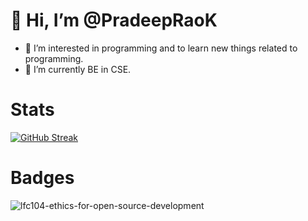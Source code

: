 
# 👋 Hi, I’m @PradeepRaoK

- 👀 I’m interested in programming and to learn new things related to programming.
- 🌱 I’m currently BE in CSE.

# Stats

[![GitHub Streak](https://github-readme-streak-stats.herokuapp.com/?user=DenverCoder1&theme=dark)](https://git.io/streak-stats)

# Badges

![lfc104-ethics-for-open-source-development](https://user-images.githubusercontent.com/88186518/185569875-f9c66054-0862-4a5f-a51f-77e67b404077.png)
